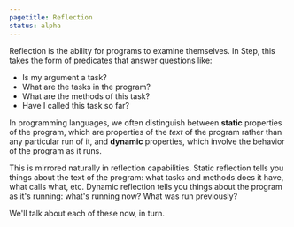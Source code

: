 ```yaml
---
pagetitle: Reflection
status: alpha
---
```

Reflection is the ability for programs to examine themselves.  In Step, this takes the form of predicates that answer questions like:

* Is my argument a task?
* What are the tasks in the program?
* What are the methods of this task?
* Have I called this task so far?

In programming languages, we often distinguish between **static** properties of the program, which are properties of the *text* of the program rather than any particular run of it, and **dynamic** properties, which involve the behavior of the program as it runs.

This is mirrored naturally in reflection capabilities.  Static reflection tells you things about the text of the program: what tasks and methods does it have, what calls what, etc.  Dynamic reflection tells you things about the program as it's running: what's running now?  What was run previously?

We'll talk about each of these now, in turn.